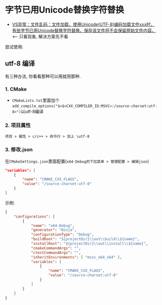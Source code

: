 # 字节已用Unicode替换字符替换

- [VS异常：文件乱码：文件加载，使用Unicode(UTF-8)编码加载文件xxx时，有些字节已用Unicode替换字符替换。保存该文件将不会保留原始文件内容。](https://blog.csdn.net/bugang4663/article/details/110408633) <-- 只看现象, 解决方案先不看

尝试使用: 

## utf-8 编译

有三种办法, 你看看那种可以用就用那种.

### 1. CMake
- `CMakeLists.txt`里面加个`add_compile_options("$<$<CXX_COMPILER_ID:MSVC>:/source-charset:utf-8>")`以utf-8编译

### 2. 项目属性

`项目 > 属性 > c/c++ > 命令行 > 加上 \utf-8`

### 3. 修改.json

在`CMakeSettings.json`里面配置(`x64-Debug的下拉菜单 > 管理配置 > 编辑json`)
```json
"variables": [
    {
        "name": "CMAKE_CXX_FLAGS",
        "value": "/source-charset:utf-8"
    }
]
```

示例:
```json
{
    "configurations": [
        {
            "name": "x64-Debug",
            "generator": "Ninja",
            "configurationType": "Debug",
            "buildRoot": "${projectDir}\\out\\build\\${name}",
            "installRoot": "${projectDir}\\out\\install\\${name}",
            "cmakeCommandArgs": "",
            "ctestCommandArgs": "",
            "inheritEnvironments": [ "msvc_x64_x64" ],
            "variables": [
                {
                    "name": "CMAKE_CXX_FLAGS",
                    "value": "/source-charset:utf-8"
                }
            ]
        }
    ]
}
```